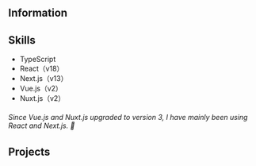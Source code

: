 ## Information

## Skills
- TypeScript
- React（v18）
- Next.js（v13）
- Vue.js（v2）
- Nuxt.js（v2）

###### Since Vue.js and Nuxt.js upgraded to version 3, I have mainly been using React and Next.js. 🏃

## Projects
